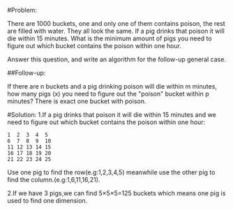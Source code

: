 #Problem:  

There are 1000 buckets, one and only one of them contains poison, the rest are filled with water. They all look the same. If a pig drinks that poison it will die within 15 minutes. What is the minimum amount of pigs you need to figure out which bucket contains the poison within one hour.

Answer this question, and write an algorithm for the follow-up general case.

##Follow-up:  

If there are n buckets and a pig drinking poison will die within m minutes, how many pigs (x) you need to figure out the "poison" bucket within p minutes? There is exact one bucket with poison.

#Solution:
1.If a pig drinks that poison it will die within 15 minutes and we need to figure out which bucket contains the poison within one hour:  

	1  2  3  4  5  
	6  7  8  9  10  
	11 12 13 14 15  
	16 17 18 19 20  
	21 22 23 24 25  

Use one pig to find the row(e.g:1,2,3,4,5) meanwhile use the other pig to find the column.(e.g:1,6,11,16,21).  

2.If we have 3 pigs,we can find 5×5×5=125 buckets which means one pig is used to find one dimension.   